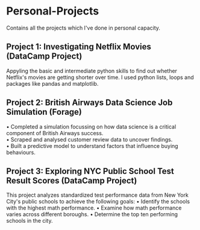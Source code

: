 # Personal-Projects
Contains all the projects which I've done in personal capacity.


## Project 1: Investigating Netflix Movies (DataCamp Project)
Appyling the basic and intermediate python skills to find out whether Netflix's movies are getting shorter over time. 
I used python lists, loops and packages like pandas and matplotlib. 

## Project 2: British Airways Data Science Job Simulation (Forage)
• Completed a simulation focussing on how data science is a critical component of British Airways success.  <br>
•	Scraped and analysed customer review data to uncover findings.  <br>
• Built a predictive model to understand factors that influence buying behaviours.

## Project 3: Exploring NYC Public School Test Result Scores (DataCamp Project)
This project analyzes standardized test performance data from New York City's public schools to achieve the following goals: 
• Identify the schools with the highest math performance.
• Examine how math performance varies across different boroughs.
• Determine the top ten performing schools in the city.
